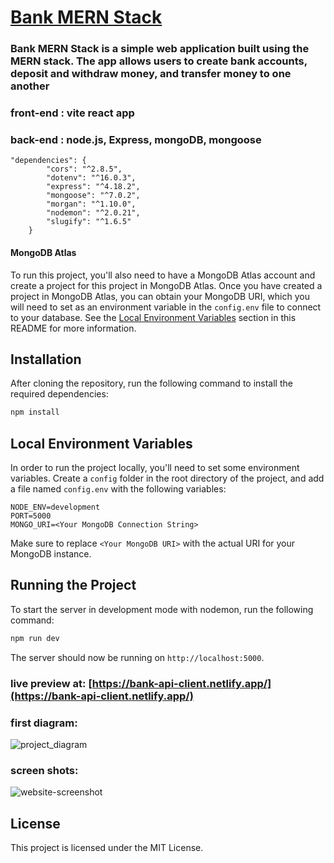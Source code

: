# [Bank MERN Stack](https://bank-api-client.netlify.app/)
### Bank MERN Stack is a simple web application built using the MERN stack. The app allows users to create bank accounts, deposit and withdraw money, and transfer money to one another 

### front-end : vite react app
### back-end  : node.js, Express, mongoDB, mongoose

```dependencies
"dependencies": {
		"cors": "^2.8.5",
		"dotenv": "^16.0.3",
		"express": "^4.18.2",
		"mongoose": "^7.0.2",
		"morgan": "^1.10.0",
		"nodemon": "^2.0.21",
		"slugify": "^1.6.5"
	}
  ```

#### MongoDB Atlas

To run this project, you'll also need to have a MongoDB Atlas account and create a project for this project in MongoDB Atlas. Once you have created a project in MongoDB Atlas, you can obtain your MongoDB URI, which you will need to set as an environment variable in the `config.env` file to connect to your database. See the [Local Environment Variables](#local-environment-variables) section in this README for more information.

## Installation
After cloning the repository, run the following command to install the required dependencies:

```bash
npm install
```

## Local Environment Variables
In order to run the project locally, you'll need to set some environment variables. Create a `config` folder in the root directory of the project, and add a file named `config.env` with the following variables:

```env
NODE_ENV=development
PORT=5000
MONGO_URI=<Your MongoDB Connection String>
```

Make sure to replace `<Your MongoDB URI>` with the actual URI for your MongoDB instance.

## Running the Project
To start the server in development mode with nodemon, run the following command:

```bash
npm run dev
```

The server should now be running on `http://localhost:5000`.

### live preview at: [https://bank-api-client.netlify.app/](https://bank-api-client.netlify.app/)

### first diagram: 
![project_diagram](https://user-images.githubusercontent.com/53153372/227730260-701fc983-a14d-4163-ba2c-8afa4234472f.png)

### screen shots:
![website-screenshot](https://user-images.githubusercontent.com/53153372/227730339-0b27afe4-c43a-4c4d-8903-b7fa51144292.png)

## License
This project is licensed under the MIT License.

